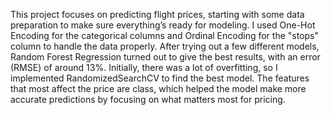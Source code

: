 This project focuses on predicting flight prices, starting with some data preparation to make sure everything’s ready for modeling.
I used One-Hot Encoding for the categorical columns and Ordinal Encoding for the "stops" column to handle the data properly. 
After trying out a few different models, Random Forest Regression turned out to give the best results, with an error (RMSE) of around 13%. 
Initially, there was a lot of overfitting, so I implemented RandomizedSearchCV to find the best model.
The features that most affect the price are class, which helped the model make more accurate predictions by focusing on what matters most for pricing.
